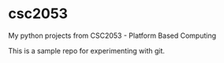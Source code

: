 # csc2053

My python projects from CSC2053 - Platform Based Computing

This is a sample repo for experimenting with git.